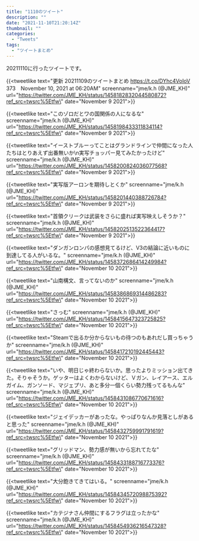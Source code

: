 ```yaml
---
title: "1110のツイート"
description: ""
date: "2021-11-10T21:20:14Z"
thumbnail: ""
categories:
  - "Tweets"
tags:
  - "ツイートまとめ"
---
```

20211110に行ったツイートです。
<!--more-->
{{<tweetlike text=\"更新 20211109のツイートまとめ https://t.co/DYhc4VoIoV 373　November 10, 2021 at 06:20AM\" screenname=\"jme/k.h (@JME_KH)\" url=\"https://twitter.com/JME_KH/status/1458182832044580872?ref_src=twsrc%5Etfw\" date=\"November 9 2021\">}}

{{<tweetlike text=\"このゾロだとワの国関係の人になるな\" screenname=\"jme/k.h (@JME_KH)\" url=\"https://twitter.com/JME_KH/status/1458198433311834114?ref_src=twsrc%5Etfw\" date=\"November 9 2021\">}}

{{<tweetlike text=\"イーストブルーってことはグランドラインで仲間になった人たちはとりあえず出番無いか\n実写チョッパー見てみたかったけど\" screenname=\"jme/k.h (@JME_KH)\" url=\"https://twitter.com/JME_KH/status/1458200824036077568?ref_src=twsrc%5Etfw\" date=\"November 9 2021\">}}

{{<tweetlike text=\"実写版アーロンを期待しとくか\" screenname=\"jme/k.h (@JME_KH)\" url=\"https://twitter.com/JME_KH/status/1458201440388726784?ref_src=twsrc%5Etfw\" date=\"November 9 2021\">}}

{{<tweetlike text=\"首領クリークは武装をさらに盛れば実写映えしそうか？\" screenname=\"jme/k.h (@JME_KH)\" url=\"https://twitter.com/JME_KH/status/1458202513522364417?ref_src=twsrc%5Etfw\" date=\"November 9 2021\">}}

{{<tweetlike text=\"ダンガンロンパの感想見てるけど、V3の結論に近いものに到達してる人がいるな。\" screenname=\"jme/k.h (@JME_KH)\" url=\"https://twitter.com/JME_KH/status/1458372686414249984?ref_src=twsrc%5Etfw\" date=\"November 10 2021\">}}

{{<tweetlike text=\"山南構文、言ってないのか\" screenname=\"jme/k.h (@JME_KH)\" url=\"https://twitter.com/JME_KH/status/1458386869314486283?ref_src=twsrc%5Etfw\" date=\"November 10 2021\">}}

{{<tweetlike text=\"さっむ\" screenname=\"jme/k.h (@JME_KH)\" url=\"https://twitter.com/JME_KH/status/1458415647323725825?ref_src=twsrc%5Etfw\" date=\"November 10 2021\">}}

{{<tweetlike text=\"Steamで出るか分からないもの待つのもあれだし買っちゃうか\" screenname=\"jme/k.h (@JME_KH)\" url=\"https://twitter.com/JME_KH/status/1458417210192445443?ref_src=twsrc%5Etfw\" date=\"November 10 2021\">}}

{{<tweetlike text=\"いや、明日じゃ終わらないか。思ったよりミッション出てきた。そりゃそうか。ゲッターはよくわからないけど、Ｖガン、レイアース、エルガイム、ガンソード、マジェプリ、あと多分一個くらい勢力残ってるもんな\" screenname=\"jme/k.h (@JME_KH)\" url=\"https://twitter.com/JME_KH/status/1458431086770671616?ref_src=twsrc%5Etfw\" date=\"November 10 2021\">}}

{{<tweetlike text=\"ジェイデッカーがあったな。やっぱりなんか見落としがあると思った\" screenname=\"jme/k.h (@JME_KH)\" url=\"https://twitter.com/JME_KH/status/1458432759991791619?ref_src=twsrc%5Etfw\" date=\"November 10 2021\">}}

{{<tweetlike text=\"グリッドマン、勢力感が無いから忘れてたな\" screenname=\"jme/k.h (@JME_KH)\" url=\"https://twitter.com/JME_KH/status/1458433188716773376?ref_src=twsrc%5Etfw\" date=\"November 10 2021\">}}

{{<tweetlike text=\"大分飽きてきてはいる。\" screenname=\"jme/k.h (@JME_KH)\" url=\"https://twitter.com/JME_KH/status/1458434572098875392?ref_src=twsrc%5Etfw\" date=\"November 10 2021\">}}

{{<tweetlike text=\"カテジナさん仲間にするフラグは立ったかな\" screenname=\"jme/k.h (@JME_KH)\" url=\"https://twitter.com/JME_KH/status/1458454936216547328?ref_src=twsrc%5Etfw\" date=\"November 10 2021\">}}

